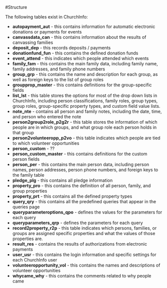 #Structure

The following tables exist in ChurchInfo:

- **autopayment_aut** - this contains information for automatic electronic donations or payments for events
- **canvassdata_can** - this contains information about the results of canvassing families
- **deposit_dep** - this records deposits / payments
- **donationfund_fun** - this contains the defined donation funds
- **event_attend** - this indicates which people attended which events
- **family_fam** - this contains the main family data, including family name, family addresses, and family phone numbers
- **group_grp** - this contains the name and description for each group, as well as foreign keys to the list of group roles
- **groupprop_master** - this contains definitions for the group-specific fields
- **list_lst** - this table stores the options for most of the drop down lists in ChurchInfo, including person classifications, family roles, group types, group roles, group-specific property types, and custom field value lists.
- **note_nte** - contains all person and family notes, including the date, time, and person who entered the note
- **person2group2role_p2g2r** - this table stores the information of which people are in which groups, and what group role each person holds in that group
- **person2volunteeropp_p2vo** - this table indicates which people are tied to which volunteer opportunities
- **person_custom** - ??
- **person_custom_master** - this contains definitions for the custom person fields
- **person_per** - this contains the main person data, including person names, person addresses, person phone numbers, and foreign keys to the family table
- **pledge_plg** - this contains all pledge information
- **property_pro** - this contains the definition of all person, family, and group properties
- **property_prt** - this contains all the defined property types
- **query_qry** - this contains all the predefined queries that appear in the queries page
- **queryparameteroptions_qpo** - defines the values for the parameters for each query
- **queryparameters_qrp** - defines the parameters for each query
- **record2property_r2p** - this table indicates which persons, families, or groups are assigned specific properties and what the values of those properties are.
- **result_res** - contains the results of authorizations from electronic payments
- **user_usr** - this contains the login information and specific settings for each ChurchInfo user
- **volunteeropportunity_vol** - this contains the names and descriptions of volunteer opportunities
- **whycame_why** - this contains the comments related to why people came